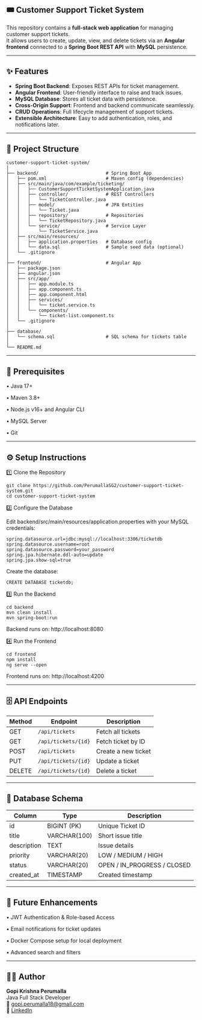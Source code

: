 ## 🎟️ Customer Support Ticket System

This repository contains a **full-stack web application** for managing customer support tickets.  
It allows users to create, update, view, and delete tickets via an **Angular frontend** connected to a **Spring Boot REST API** with **MySQL** persistence.  

---

## ✨ Features
- **Spring Boot Backend**: Exposes REST APIs for ticket management.  
- **Angular Frontend**: User-friendly interface to raise and track issues.  
- **MySQL Database**: Stores all ticket data with persistence.  
- **Cross-Origin Support**: Frontend and backend communicate seamlessly.  
- **CRUD Operations**: Full lifecycle management of support tickets.  
- **Extensible Architecture**: Easy to add authentication, roles, and notifications later.  

---

## 📂 Project Structure

```plaintext
customer-support-ticket-system/
│
├── backend/                         # Spring Boot App
│   ├── pom.xml                      # Maven config (dependencies)
│   ├── src/main/java/com/example/ticketing/
│   │   ├── CustomerSupportTicketSystemApplication.java
│   │   ├── controller/              # REST Controllers
│   │   │   └── TicketController.java
│   │   ├── model/                   # JPA Entities
│   │   │   └── Ticket.java
│   │   ├── repository/              # Repositories
│   │   │   └── TicketRepository.java
│   │   └── service/                 # Service Layer
│   │       └── TicketService.java
│   ├── src/main/resources/
│   │   ├── application.properties   # Database config
│   │   └── data.sql                 # Sample seed data (optional)
│   └── .gitignore
│
├── frontend/                        # Angular App
│   ├── package.json
│   ├── angular.json
│   ├── src/app/
│   │   ├── app.module.ts
│   │   ├── app.component.ts
│   │   ├── app.component.html
│   │   ├── services/
│   │   │   └── ticket.service.ts
│   │   └── components/
│   │       └── ticket-list.component.ts
│   └── .gitignore
│
├── database/
│   └── schema.sql                   # SQL schema for tickets table
│
└── README.md
```
---

##  🧩 Prerequisites

•	Java 17+

•	Maven 3.8+

•	Node.js v16+ and Angular CLI

•	MySQL Server

•	Git


---

## ⚙️ Setup Instructions
1️⃣ Clone the Repository
```
git clone https://github.com/PerumallaSG2/customer-support-ticket-system.git
cd customer-support-ticket-system
```
2️⃣ Configure the Database

Edit backend/src/main/resources/application.properties with your MySQL credentials:
```
spring.datasource.url=jdbc:mysql://localhost:3306/ticketdb
spring.datasource.username=root
spring.datasource.password=your_password
spring.jpa.hibernate.ddl-auto=update
spring.jpa.show-sql=true
```

Create the database:
```
CREATE DATABASE ticketdb;
```
3️⃣ Run the Backend
```
cd backend
mvn clean install
mvn spring-boot:run
```

Backend runs on: http://localhost:8080

4️⃣ Run the Frontend
```
cd frontend
npm install
ng serve --open
```

Frontend runs on: http://localhost:4200

---
## 🗄️ API Endpoints
| Method | Endpoint            | Description         |
| ------ | ------------------- | ------------------- |
| GET    | `/api/tickets`      | Fetch all tickets   |
| GET    | `/api/tickets/{id}` | Fetch ticket by ID  |
| POST   | `/api/tickets`      | Create a new ticket |
| PUT    | `/api/tickets/{id}` | Update a ticket     |
| DELETE | `/api/tickets/{id}` | Delete a ticket     |


---
## 🧠 Database Schema
| Column      | Type         | Description                 |
| ----------- | ------------ | --------------------------- |
| id          | BIGINT (PK)  | Unique Ticket ID            |
| title       | VARCHAR(100) | Short issue title           |
| description | TEXT         | Issue details               |
| priority    | VARCHAR(20)  | LOW / MEDIUM / HIGH         |
| status      | VARCHAR(20)  | OPEN / IN_PROGRESS / CLOSED |
| created_at  | TIMESTAMP    | Created timestamp           |

---

## 🔧 Future Enhancements

•	JWT Authentication & Role-based Access

•	Email notifications for ticket updates

•	Docker Compose setup for local deployment

•	Advanced search and filters


---
## 👨‍💻 Author
**Gopi Krishna Perumalla**  
Java Full Stack Developer  
📧 gopi.perumalla18@gmail.com  
🔗 [LinkedIn](https://www.linkedin.com/in/gopikrishnaperumalla)  
